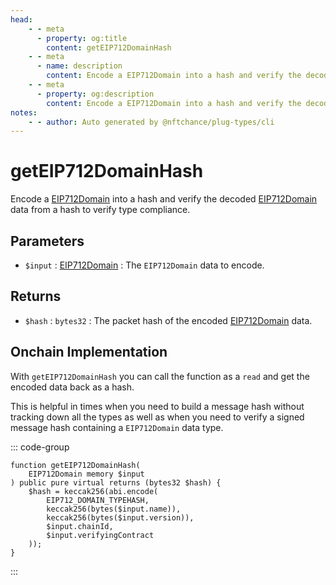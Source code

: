 ```yaml
---
head:
    - - meta
      - property: og:title
        content: getEIP712DomainHash
    - - meta
      - name: description
        content: Encode a EIP712Domain into a hash and verify the decoded data to verify type compliance.
    - - meta
      - property: og:description
        content: Encode a EIP712Domain into a hash and verify the decoded data to verify type compliance.
notes:
    - - author: Auto generated by @nftchance/plug-types/cli
---
```

        
# getEIP712DomainHash

Encode a [EIP712Domain](/generated/base-types/EIP712Domain) into a hash and verify the decoded [EIP712Domain](/generated/base-types/EIP712Domain) data from a hash to verify type compliance.

## Parameters

- `$input` : [EIP712Domain](/generated/base-types/EIP712Domain) : The `EIP712Domain` data to encode.

## Returns

- `$hash` : `bytes32` : The packet hash of the encoded [EIP712Domain](/generated/base-types/EIP712Domain) data.

## Onchain Implementation

With `getEIP712DomainHash` you can call the function as a `read` and get the encoded data back as a hash. 
        
This is helpful in times when you need to build a message hash without tracking down all the types as well as when you need to verify a signed message hash containing a `EIP712Domain` data type.

::: code-group

``` solidity [Types.sol:getEIP712DomainHash]
function getEIP712DomainHash(
	EIP712Domain memory $input
) public pure virtual returns (bytes32 $hash) {
	$hash = keccak256(abi.encode(
		EIP712_DOMAIN_TYPEHASH,
		keccak256(bytes($input.name)),
		keccak256(bytes($input.version)),
		$input.chainId,
		$input.verifyingContract
	));
}
``` 

:::